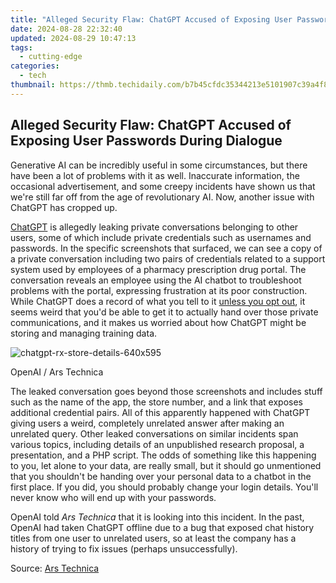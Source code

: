 ```yaml
---
title: "Alleged Security Flaw: ChatGPT Accused of Exposing User Passwords During Dialogue"
date: 2024-08-28 22:32:40
updated: 2024-08-29 10:47:13
tags:
  - cutting-edge
categories:
  - tech
thumbnail: https://thmb.techidaily.com/b7b45cfdc35344213e5101907c39a4f8622c548d37868126691840befd4a8d38.jpg
---
```


## Alleged Security Flaw: ChatGPT Accused of Exposing User Passwords During Dialogue

Generative AI can be incredibly useful in some circumstances, but there have been a lot of problems with it as well. Inaccurate information, the occasional advertisement, and some creepy incidents have shown us that we're still far off from the age of revolutionary AI. Now, another issue with ChatGPT has cropped up.

[ChatGPT](https://extra-resources.techidaily.com/new-capture-clarity-editing-insights-for-professional-results/) is allegedly leaking private conversations belonging to other users, some of which include private credentials such as usernames and passwords. In the specific screenshots that surfaced, we can see a copy of a private conversation including two pairs of credentials related to a support system used by employees of a pharmacy prescription drug portal. The conversation reveals an employee using the AI chatbot to troubleshoot problems with the portal, expressing frustration at its poor construction. While ChatGPT does a record of what you tell to it [unless you opt out](https://program-issues.techidaily.com/inside-scoop-fixing-your-issue-with-minecraft-connection-to-world-unable/), it seems weird that you'd be able to get it to actually hand over those private communications, and it makes us worried about how ChatGPT might be storing and managing training data.

![chatgpt-rx-store-details-640x595](https://static1.howtogeekimages.com/wordpress/wp-content/uploads/2024/01/chatgpt-rx-store-details-640x595.png) 

OpenAI / Ars Technica

 The leaked conversation goes beyond those screenshots and includes stuff such as the name of the app, the store number, and a link that exposes additional credential pairs. All of this apparently happened with ChatGPT giving users a weird, completely unrelated answer after making an unrelated query. Other leaked conversations on similar incidents span various topics, including details of an unpublished research proposal, a presentation, and a PHP script. The odds of something like this happening to you, let alone to your data, are really small, but it should go unmentioned that you shouldn't be handing over your personal data to a chatbot in the first place. If you did, you should probably change your login details. You'll never know who will end up with your passwords.

 OpenAI told _Ars Technica_ that it is looking into this incident. In the past, OpenAI had taken ChatGPT offline due to a bug that exposed chat history titles from one user to unrelated users, so at least the company has a history of trying to fix issues (perhaps unsuccessfully).

 Source: [Ars Technica](https://arstechnica.com/security/2024/01/ars-reader-reports-chatgpt-is-sending-him-conversations-from-unrelated-ai-users/)

<ins class="adsbygoogle"
     style="display:block"
     data-ad-format="autorelaxed"
     data-ad-client="ca-pub-7571918770474297"
     data-ad-slot="1223367746"></ins>



<ins class="adsbygoogle"
     style="display:block"
     data-ad-client="ca-pub-7571918770474297"
     data-ad-slot="8358498916"
     data-ad-format="auto"
     data-full-width-responsive="true"></ins>
